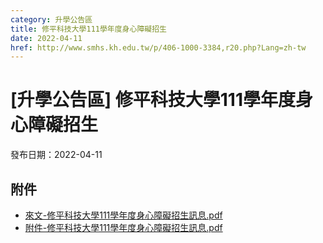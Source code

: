 ```yaml
---
category: 升學公告區
title: 修平科技大學111學年度身心障礙招生
date: 2022-04-11
href: http://www.smhs.kh.edu.tw/p/406-1000-3384,r20.php?Lang=zh-tw
---
```


# [升學公告區] 修平科技大學111學年度身心障礙招生

發布日期：2022-04-11



## 附件

- [來文-修平科技大學111學年度身心障礙招生訊息.pdf](https://www.smhs.kh.edu.tw/var/file/0/1000/attach/86/pta_3134_7640221_64650.pdf)
- [附件-修平科技大學111學年度身心障礙招生訊息.pdf](https://www.smhs.kh.edu.tw/var/file/0/1000/attach/86/pta_3135_7285668_64650.pdf)
